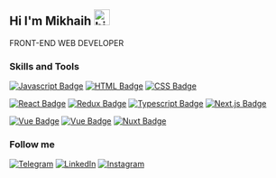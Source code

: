 ## Hi I'm Mikhaih <img src="https://user-images.githubusercontent.com/1303154/88677602-1635ba80-d120-11ea-84d8-d263ba5fc3c0.gif" width="28px" height="28px" alt="hi">

FRONT-END WEB DEVELOPER

### Skills and Tools
[![Javascript Badge](https://img.shields.io/badge/-Javascript-F0DB4F?style=for-the-badge&labelColor=black&logo=javascript&logoColor=F0DB4F)](#) 
[![HTML Badge](https://img.shields.io/badge/-HTML-E34F26?style=for-the-badge&labelColor=black&logo=html5&logoColor=E34F26)](#) 
[![CSS Badge](https://img.shields.io/badge/-CSS|SCSS-c76494?style=for-the-badge&labelColor=black&logo=sass&logoColor=c76494)](#) 

[![React Badge](https://img.shields.io/badge/-React-61DBFB?style=for-the-badge&labelColor=black&logo=react&logoColor=61DBFB)](#) 
[![Redux Badge](https://img.shields.io/badge/-Redux-784cbd?style=for-the-badge&labelColor=black&logo=redux&logoColor=784cbd)](#) 
[![Typescript Badge](https://img.shields.io/badge/-Typescript-007acc?style=for-the-badge&labelColor=black&logo=typescript&logoColor=007acc)](#) 
[![Next.js Badge](https://img.shields.io/badge/-Next.js-1e272e?style=for-the-badge&labelColor=black&logo=Next.js&logoColor=007acc)](#) 

[![Vue Badge](https://img.shields.io/badge/-Vue-4FC08D?style=for-the-badge&labelColor=black&logo=vuedotjs&logoColor=4FC08D)](#) 
[![Vue Badge](https://img.shields.io/badge/-vuex-4FC08D?style=for-the-badge&labelColor=black&logo=Vuex&logoColor=4FC08D)](#) 
[![Nuxt Badge](https://img.shields.io/badge/-Nuxt.js-222222?style=for-the-badge&labelColor=black&logo=Nuxt.js&logoColor=4FC08D)](#) 

### Follow me
[![Telegram](https://img.shields.io/badge/-Telegram-090909?style=for-the-badge&logo=telegram&logoColor=27A0D9)](https://t.me/just_Mikhail)
[![LinkedIn](https://img.shields.io/badge/-LinkedIn-090909?style=for-the-badge&logo=linkedin&logoColor=007BB6)](https://www.linkedin.com/in/michael-si/)
[![Instagram](https://img.shields.io/badge/-Instagram-090909?style=for-the-badge&logo=instagram&logoColor=B4068E)](https://www.instagram.com/michaelboyhood)